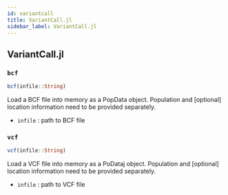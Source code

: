```yaml
---
id: variantcall
title: VariantCall.jl
sidebar_label: VariantCall.jl
---
```

## VariantCall.jl

### `bcf`
```julia
bcf(infile::String)
```
Load a BCF file into memory as a PopData object. Population and [optional] location information need to be provided separately.
- `infile` : path to BCF file

### `vcf`
```julia
vcf(infile::String)
```
Load a VCF file into memory as a PoDataj object. Population and [optional] location information need to be provided separately.
- `infile` : path to VCF file